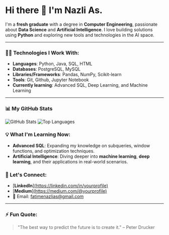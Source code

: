 # Hi there 👋 I'm Nazli As.

I'm a **fresh graduate** with a degree in **Computer Engineering**, passionate about **Data Science** and **Artificial Intelligence**. I love building solutions using **Python** and exploring new tools and technologies in the AI space.

---

### 👨‍💻 Technologies I Work With:
- **Languages**: Python, Java, SQL, HTML
- **Databases**: PostgreSQL, MySQL
- **Libraries/Frameworks**: Pandas, NumPy, Scikit-learn
- **Tools**: Git, Github, Jupyter Notebook
- **Currently learning**: Advanced SQL, Deep Learning, and Machine Learning

---

### 📊 My GitHub Stats
![GitHub Stats](https://github-readme-stats.vercel.app/api?username=yourusername&show_icons=true&theme=radical)
![Top Languages](https://github-readme-stats.vercel.app/api/top-langs/?username=yourusername&layout=compact)



### 💡 What I'm Learning Now:
- **Advanced SQL**: Expanding my knowledge on subqueries, window functions, and optimization techniques.
- **Artificial Intelligence**: Diving deeper into **machine learning**, **deep learning**, and their applications in real-world scenarios.



### 🔗 Let's Connect:
- [**LinkedIn**][(https://linkedin.com/in/yourprofile)](https://www.linkedin.com/in/fatimenazlias/)
- [**Medium**][(https://medium.com/@yourprofile)](https://medium.com/@fatimenazlias)
- 📧 Email: fatimenazlias@gmail.com

---

### ⚡ Fun Quote:
> "The best way to predict the future is to create it." – Peter Drucker

